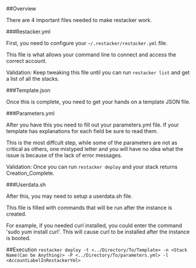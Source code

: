 ##Overview

There are 4 important files needed to make restacker work.

###Restacker.yml

First, you need to configure your `~/.restacker/restacker.yml` file.

This file is what allows your command line to connect and access the correct account.

Validation:
Keep tweaking this file until you can run `restacker list` and get a list of all the stacks.

###Template.json

Once this is complete, you need to get your hands on a template JSON file.

###Parameters.yml

After you have this you need to fill out your parameters.yml file. If your template has explanations for each field be sure to read them. 

This is the most diffcult step, while some of the parameters are not as critical as others, one mistyped letter and you will have no idea what the issue is because of the lack of error messages. 

Validation:
Once you can run `restacker deploy` and your stack returns Creation_Complete.

###Userdata.sh

After this, you may need to setup a userdata.sh file. 

This file is filled with commands that will be run after the instance is created. 

For example, if you needed curl installed, you could enter the command 'sudo yum install curl'. This will cause curl to be installed after the instance is booted.

##Execution
`restacker deploy -t <../Directory/To/Template> -n <Stack Name(Can be Anything)> -P <../Directory/To/parameters.yml> -l <AccountLabelInRestackerYml>`
